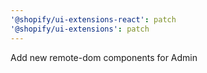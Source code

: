 ```yaml
---
'@shopify/ui-extensions-react': patch
'@shopify/ui-extensions': patch
---
```


Add new remote-dom components for Admin

